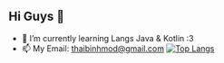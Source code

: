 ## Hi Guys 👋
- 🌱 I’m currently learning Langs Java & Kotlin :3
- 📫 My Email: thaibinhmod@gmail.com 
[![Top Langs](https://github-readme-stats.vercel.app/api/top-langs/?username=binhpt567&layout=compact)](https://github.com/anuraghazra/github-readme-stats)
